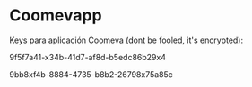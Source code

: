 # Coomevapp

Keys para aplicación Coomeva (dont be fooled, it's encrypted):

9f5f7a41-x34b-41d7-af8d-b5edc86b29x4

9bb8xf4b-8884-4735-b8b2-26798x75a85c

